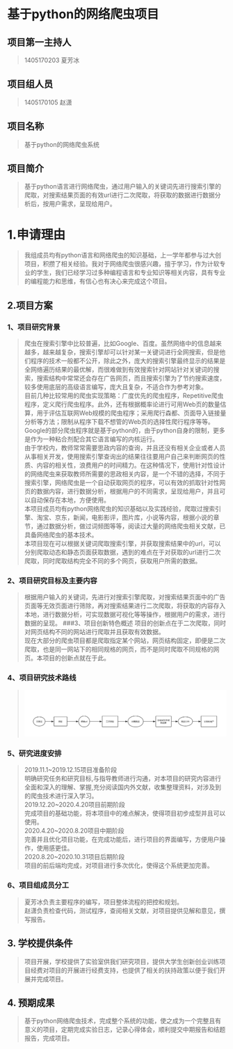 # 基于python的网络爬虫项目
## 项目第一主持人
> 1405170203 夏芳冰
## 项目组人员
> 1405170105 赵潇
## 项目名称
> 基于python的网络爬虫系统
## 项目简介  
> 基于python语言进行网络爬虫，通过用户输入的关键词先进行搜索引擎的爬取，对搜索结果页面的有效url进行二次爬取，将获取的数据进行数据分析后，按用户需求，呈现给用户。
# 1.申请理由
> 我组成员均有python语言和网络爬虫的知识基础，上一学年都参与过大创项目，积攒了相关经验。我对于网络爬虫很感兴趣，擅于学习，作为计软专业的学生，我们已经学习过多种编程语言和专业知识等相关内容，具有专业的编程能力和思维，有信心也有决心来完成这个项目。
## 2.项目方案
### 1、项目研究背景
> 爬虫在搜索引擎中比较普遍，比如Google、百度。虽然网络中的信息越来越多，越来越复杂，搜索引擎却可以针对某一关键词进行全网搜索，但是他们程序的技术一般都不公开，除此之外，庞大的搜索引擎最终显示的结果是全网络遍历结果的最优解，而很难做到有效搜索针对网站针对关键词的搜索，搜索结构中常常还会存在广告网页，而且搜索引擎为了节约搜索速度，较多使用底层的高级语言编写，庞大且复杂，不适合作为参考对象。  
> 目前几种比较常用的爬虫实现策略：广度优先的爬虫程序，Repetitive爬虫程序，定义爬行爬虫程序。此外，还有根据概率论进行可用Web页的数量估算，用于评估互联网Web规模的爬虫程序；采用爬行森都、页面导入链接量分析等方法；限制从程序下载不想管的Web页的选择性爬行程序等等。Google的部分爬虫程序就是基于python的，由于python自身的限制，更多是作为一种粘合剂配合其它语言编写的内核运行。  
> 由于学校内，教师常常需要思政内容的查询，并且还没有相关企业或者人员从事相关开发，使用搜索引擎查询出的结果往往要用户自己来判断网页的性质、内容的相关性，浪费用户的时间精力。在这种情况下，使用针对性设计的网络爬虫来获取教师所需要的思政相关内容，是一个不错的选择，不同于搜索引擎，网络爬虫是一个自动获取网页的程序，可以有效的抓取针对性网页的数据内容，进行数据分析，根据用户的不同需求，呈现给用户，并且可以自动保存在本地，方便使用。  
> 本项目成员均有python网络爬虫的知识基础以及实践经验，爬取过搜索引擎、淘宝、京东，新闻，电影影评，图片库，小说等内容，根据小说的章节，通过数据分析，做过词频图等等，阅读过大量的网络爬虫相关文献，已具备网络爬虫的基本技术。  
> 本项目现在可以根据关键词爬取搜索引擎，并获取搜索结果中的url，可以分别爬取动态和静态页面获取数据，遇到的难点在于对获取的url进行二次爬取，同时爬取结构完全不同的多个网页，获取用户所需的数据。
### 2、项目研究目标及主要内容
> 根据用户输入的关键词，先进行对搜索引擎爬取，对搜索结果页面中的广告页面等无效页面进行筛除，再对搜索结果进行二次爬取，将获取的内容存入本地，进行数据分析，可实现数据可视化等等操作，根据用户的需求，进行数据的呈现。
###3、项目创新特色概述
> 项目的创新点在于二次爬取，同时对网页结构不同的网站进行爬取并且获取有效数据。  
> 现在大部分的爬虫项目都是爬取指定某个网站，网页结构固定，即便是二次爬取，也是同一网站下的相同规格的网页，而不是同时爬取不同规格的网页。本项目的创新点就在于此。  
### 4、项目研究技术路线
>![](1.png)
### 5、研究进度安排
> 2019.11.1~2019.12.15项目准备阶段  
> 明确研究任务和研究目标,与指导教师进行沟通，对本项目的研究内容进行全面和深入的理解、掌握,充分阅读国内外文献，收集整理资料，对涉及到的爬虫技术进行深入学习。  
> 2019.12.20~2020.4.20项目前期阶段  
> 完成项目的基础功能，将本项目中的难点解决，使得项目初步成型并且可以使用。  
> 2020.4.20~2020.8.20项目中期阶段  
> 完善并且优化项目功能，在完成功能后，进行项目的界面编写，方便用户操作，使用感更佳。  
> 2020.8.20~2020.10.31项目后期阶段  
> 项目的前后端均完成，对项目进行多次优化，使得这个系统更加完善。  
### 6、项目组成员分工
> 夏芳冰负责主要程序的编写，项目整体流程的把控和规划。  
> 赵潇负责检查代码，测试程序，查阅相关文献，对项目提供见解和意见，撰写报告。  
## 3. 学校提供条件
> 项目开展，学校提供了实验室供我们研究项目，提供大学生创新创业训练项目经费对项目的开展进行经费支持，也提供了相关的扶持政策以便于我们开展并完成项目。  
## 4. 预期成果
> 基于python网络爬虫技术，完成整个系统的功能，使之成为一个完整且有意义的项目，定期完成实验日志，记录心得体会，顺利提交中期报告和结题报告，完成项目。